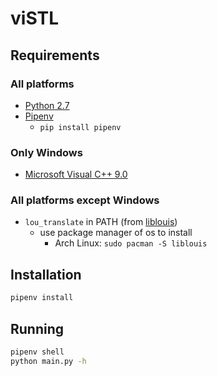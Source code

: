 # viSTL

## Requirements

### All platforms

- [Python 2.7](https://www.python.org/downloads/)
- [Pipenv](https://github.com/pypa/pipenv)
    - `pip install pipenv`

### Only Windows

- [Microsoft Visual C++ 9.0](http://aka.ms/vcpython27)

### All platforms except Windows

- `lou_translate` in PATH (from [liblouis](https://github.com/liblouis/liblouis))
    - use package manager of os to install
        - Arch Linux: `sudo pacman -S liblouis`

## Installation

```bash
pipenv install
```

## Running

```bash
pipenv shell
python main.py -h
```
